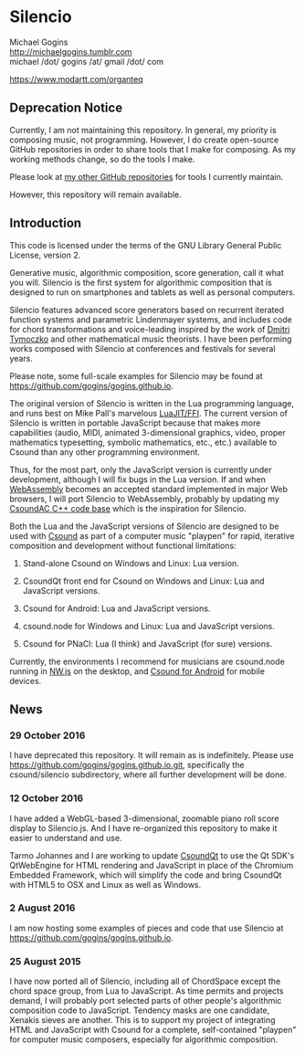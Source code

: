 # Silencio 

Michael Gogins<br>
http://michaelgogins.tumblr.com<br>
michael /dot/ gogins /at/ gmail /dot/ com

https://www.modartt.com/organteq

## Deprecation Notice

Currently, I am not maintaining this repository. In general, my priority is 
composing music, not programming. However, I do create open-source GitHub 
repositories in order to share tools that I make for composing. As my 
working methods change, so do the tools I make. 

Please look at [my other GitHub repositories](https://github.com/gogins?tab=repositories) 
for tools I currently maintain.

However, this repository will remain available.

## Introduction

This code is licensed under the terms of the GNU Library General Public License, version 2.

Generative music, algorithmic composition, score generation, call it what you will. Silencio is the first system for algorithmic composition that is designed to run on smartphones and tablets as well as personal computers. 

Silencio features advanced score generators based on recurrent iterated function systems and parametric Lindenmayer systems, and includes code for chord transformations and voice-leading inspired by the work of [Dmitri Tymoczko](http://dmitri.mycpanel.princeton.edu/) and other mathematical music theorists. I have been performing works composed with Silencio at conferences and festivals for several years.

Please note, some full-scale examples for Silencio may be found at https://github.com/gogins/gogins.github.io.

The original version of Silencio is written in the Lua programming language, and runs best on Mike Pall's marvelous [LuaJIT/FFI](http://luajit.org/). The current version of Silencio is written in portable JavaScript because that makes more capabilities (audio, MIDI, animated 3-dimensional graphics, video, proper mathematics typesetting, symbolic mathematics, <it>etc</it>., <it>etc</it>.) available to Csound than any other programming environment. 

Thus, for the most part, only the JavaScript version is currently under development, although I will fix bugs in the Lua version. If and when [WebAssembly](http://webassembly.org/) becomes an accepted standard implemented in major Web browsers, I will port Silencio to WebAssembly, probably by updating my [CsoundAC C++ code base](https://github.com/csound/csound/tree/develop/frontends/CsoundAC) which is the inspiration for Silencio. 

Both the Lua and the JavaScript versions of Silencio are designed to be used with [Csound](http://csound.github.io/) as part of a computer music "playpen" for rapid, iterative composition and development without functional limitations:

1. Stand-alone Csound on Windows and Linux: Lua version.

2. CsoundQt front end for Csound on Windows and Linux: Lua and JavaScript versions.

3. Csound for Android: Lua and JavaScript versions.

4. csound.node for Windows and Linux: Lua and JavaScript versions.

5. Csound for PNaCl: Lua (I think) and JavaScript (for sure) versions.

Currently, the environments I recommend for musicians are csound.node running in [NW.js](http://nwjs.io/) on the desktop, and [Csound for Android](https://play.google.com/store/apps/details?id=com.csounds.Csound6&hl=en) for mobile devices.

## News

### 29 October 2016

I have deprecated this repository. It will remain as is indefinitely. Please use https://github.com/gogins/gogins.github.io.git, specifically the csound/silencio subdirectory, where all further development will be done.

### 12 October 2016

I have added a WebGL-based 3-dimensional, zoomable piano roll score display to Silencio.js. And I have re-organized this repository to make it easier to understand and use.

Tarmo Johannes and I are working to update [CsoundQt](https://github.com/CsoundQt/CsoundQt) to use the Qt SDK's QtWebEngine for HTML rendering and JavaScript in place of the Chromium Embedded Framework, which will simplify the code and bring CsoundQt with HTML5 to OSX and Linux as well as Windows.

### 2 August 2016

I am now hosting some examples of pieces and code that use Silencio at https://github.com/gogins/gogins.github.io.

### 25 August 2015

I have now ported all of Silencio, including all of ChordSpace except the chord space group, from Lua to JavaScript. As time permits and projects demand, I will probably port selected parts of other people's algorithmic composition code to JavaScript. Tendency masks are one candidate, Xenakis sieves are another. This is to support my project of integrating HTML and JavaScript with Csound for a complete, self-contained "playpen" for computer music composers, especially for algorithmic composition.


